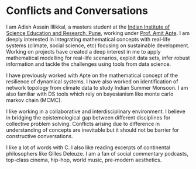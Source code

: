 # Conflicts and Conversations

I am Adish Assain Illikkal, a masters student at the [Indian Institute of Science Education and Research, Pune](https://www.iiserpune.ac.in/), working under [Prof. Amit Apte](https://icts.res.in/people/amit-apte). I am deeply interested in integrating mathematical concepts with real-life systems (climate, social science, etc) focusing on sustainable development. Working on projects have created a deep interest in me to apply mathematical modelling for real-life scenarios, exploit data sets, infer robust information and tackle the challenges using tools from data science.


I have previously worked with Apte on the mathematical concept of the resilience of dynamical systems. I have also worked on identification of network topology from climate data to study Indian Summer Monsoon. I am also familiar with DS tools which rely on bayesianism like monte carlo markov chain (MCMC).


I like working in a collaborative and interdisciplinary environment. I believe in bridging the epistemological gap between different disciplines for collective problem solving. Conflicts arising due to difference in understanding of concepts are inevitable but it should not be barrier for constructive conversations. 


I like a lot of words with C. I also like reading excerpts of continental philosophers like Gilles Deleuze. I am a fan of social commentary podcasts, top-class cinema, hip-hop, world music, pre-modern aesthetics.



